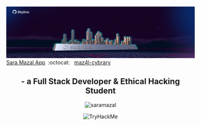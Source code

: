   ![saramazal Banner](/skyline2021.png)
 [Sara Mazal App](https://saramazal-pwa.glitch.me/)&nbsp; 
 :octocat: &nbsp; [maz4l-cybrary](https://app.cybrary.it/profile/maz4l)

 
<h2 align="center">- a Full Stack Developer & Ethical Hacking Student</h2>

<p align="center"> <img src="https://komarev.com/ghpvc/?username=saramazal&label=Profile%20views&color=0e75b6&style=flat" alt="saramazal" /> </p>
<p align="center"><img src="https://tryhackme-badges.s3.amazonaws.com/maz4l.png" alt="TryHackMe"></p>









                 
                  
                 

